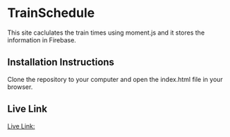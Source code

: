 # TrainSchedule
This site caclulates the train times using moment.js and it stores the information in Firebase.

## Installation Instructions

Clone the repository to your computer and open the index.html file in your browser.

## Live Link

[Live Link: ](https://rfoss28.github.io/TrainSchedule/)
